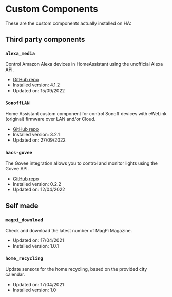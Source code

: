 # Custom Components

These are the custom components actually installed on HA:

## Third party components

### `alexa_media`

Control Amazon Alexa devices in HomeAssistant using the unofficial Alexa API.

* [GitHub repo](https://github.com/custom-components/alexa_media_player)
* Installed version: 4.1.2
* Updated on: 15/09/2022

### `SonoffLAN`

Home Assistant custom component for control Sonoff devices with eWeLink (original) firmware over LAN and/or Cloud.

* [GitHub repo](https://github.com/AlexxIT/SonoffLAN)
* Installed version: 3.2.1
* Updated on: 27/09/2022

### `hacs-govee`

The Govee integration allows you to control and monitor lights using the Govee API.

* [GitHub repo](https://github.com/LaggAt/hacs-govee)
* Installed version: 0.2.2
* Updated on: 12/04/2022

## Self made

### `magpi_download`

Check and download the latest number of MagPi Magazine.

* Updated on: 17/04/2021
* Installed version: 1.0.1

### `home_recycling`

Update sensors for the home recycling, based on the provided city calendar.

* Updated on: 17/04/2021
* Installed version: 1.0
